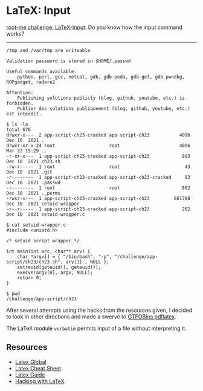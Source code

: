 # LaTeX: Input

[root-me challenge: LaTeX-Input](https://www.root-me.org/en/Challenges/App-Script/LaTeX-Input): Do you know how the input command works?

----

```text
/tmp and /var/tmp are writeable

Validation password is stored in $HOME/.passwd

Useful commands available:
    python, perl, gcc, netcat, gdb, gdb-peda, gdb-gef, gdb-pwndbg, ROPgadget, radare2

Attention:
    Publishing solutions publicly (blog, github, youtube, etc.) is forbidden.
    Publier des solutions publiquement (blog, github, youtube, etc.) est interdit.
```

```text
$ ls -la
total 676
drwxr-x---  2 app-script-ch23-cracked app-script-ch23           4096 Dec 10  2021 .
drwxr-xr-x 24 root                    root                      4096 Mar 22 15:29 ..
-r-xr-x---  1 app-script-ch23-cracked app-script-ch23            893 Dec 10  2021 ch23.sh
-rw-r-----  1 root                    root                        43 Dec 10  2021 .git
-r--------  1 app-script-ch23-cracked app-script-ch23-cracked     93 Dec 10  2021 .passwd
-r--------  1 root                    root                       802 Dec 10  2021 ._perms
-rwsr-x---  1 app-script-ch23-cracked app-script-ch23         661788 Dec 10  2021 setuid-wrapper
-r--r-----  1 app-script-ch23-cracked app-script-ch23            262 Dec 10  2021 setuid-wrapper.c
```

```text
$ cat setuid-wrapper.c
#include <unistd.h>

/* setuid script wrapper */

int main(int arc, char** arv) {
    char *argv[] = { "/bin/bash", "-p", "/challenge/app-script/ch23/ch23.sh", arv[1] , NULL };
    setreuid(geteuid(), geteuid());
    execve(argv[0], argv, NULL);
    return 0;
}
```

```text
$ pwd
/challenge/app-script/ch23
```

After several attempts using the hacks from the resources given, I decided to look in other directions and made a swerve to [GTFOBins pdflatex](https://gtfobins.github.io/gtfobins/pdflatex/).

The LaTeX module `verbatim` permits input of a file without interpreting it.

## Resources

* [Latex Global](https://repository.root-me.org/Programmation/Latex/FR%20-%20Latex%20Global.pdf)
* [Latex Cheat Sheet](https://repository.root-me.org/Programmation/Latex/EN%20-%20Latex%20Cheat%20Sheet.pdf)
* [Latex Guide](https://repository.root-me.org/Programmation/Latex/EN%20-%20Latex%20Guide.pdf)
* [Hacking with LaTeX](https://0day.work/hacking-with-latex/)

